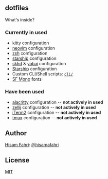 ## dotfiles

What's inside?

### Currently in used

- [kitty](https://github.com/kovidgoyal/kitty) configuration
- [neovim](https://neovim.io/) configuration
- [zsh](https://ohmyz.sh/) configuration
- [starship](https://starship.rs/) configuration
- [skhd](https://github.com/koekeishiya/skhd) & [yabai](https://github.com/koekeishiya/yabai) configuration
- [Starship](https://starship.rs/) configuration
- Custom CLI/Shell scripts: [`cli/`](cli/)
- [SF Mono](https://developer.apple.com/fonts/) fonts

### Have been used

- [alacritty](https://alacritty.org/) configuration -- **not actively in used**
- [zellij](https://zellij.dev/) configuration -- **not actively in used**
- [iTerm2](https://iterm2.com) configuration -- **not actively in used**
- [tmux](https://github.com/tmux/tmux) configuration -- **not actively in used**

## Author

[Hisam Fahri](https://hisamafahri.com): [@hisamafahri](https://github.com/hisamafahri)

## License

[MIT](LICENSE)
